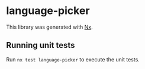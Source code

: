 # language-picker

This library was generated with [Nx](https://nx.dev).

## Running unit tests

Run `nx test language-picker` to execute the unit tests.
